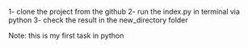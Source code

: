 1- clone the project from the github
2- run the index.py in terminal via python
3- check the result in the new_directory folder

Note:
this is my first task in python 
